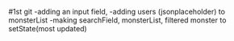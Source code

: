 #1st git
-adding an input field, 
-adding users (jsonplaceholder) to monsterList
-making searchField, monsterList, filtered monster to setState(most updated)
